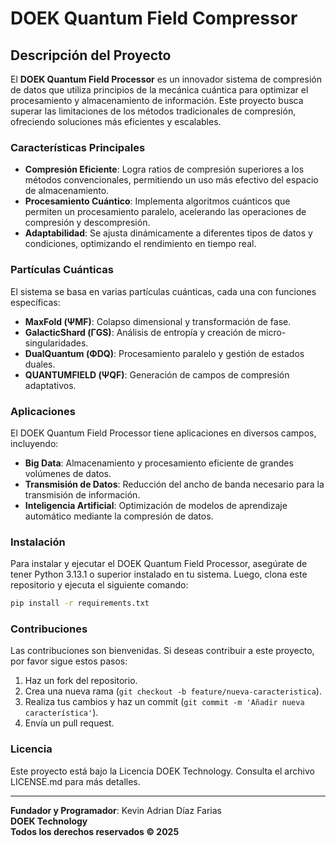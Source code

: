 # DOEK Quantum Field Compressor

## Descripción del Proyecto

El **DOEK Quantum Field Processor** es un innovador sistema de compresión de datos que utiliza principios de la mecánica cuántica para optimizar el procesamiento y almacenamiento de información. Este proyecto busca superar las limitaciones de los métodos tradicionales de compresión, ofreciendo soluciones más eficientes y escalables.

### Características Principales

- **Compresión Eficiente**: Logra ratios de compresión superiores a los métodos convencionales, permitiendo un uso más efectivo del espacio de almacenamiento.
- **Procesamiento Cuántico**: Implementa algoritmos cuánticos que permiten un procesamiento paralelo, acelerando las operaciones de compresión y descompresión.
- **Adaptabilidad**: Se ajusta dinámicamente a diferentes tipos de datos y condiciones, optimizando el rendimiento en tiempo real.

### Partículas Cuánticas

El sistema se basa en varias partículas cuánticas, cada una con funciones específicas:

- **MaxFold (ΨMF)**: Colapso dimensional y transformación de fase.
- **GalacticShard (ΓGS)**: Análisis de entropía y creación de micro-singularidades.
- **DualQuantum (ΦDQ)**: Procesamiento paralelo y gestión de estados duales.
- **QUANTUMFIELD (ΨQF)**: Generación de campos de compresión adaptativos.

### Aplicaciones

El DOEK Quantum Field Processor tiene aplicaciones en diversos campos, incluyendo:

- **Big Data**: Almacenamiento y procesamiento eficiente de grandes volúmenes de datos.
- **Transmisión de Datos**: Reducción del ancho de banda necesario para la transmisión de información.
- **Inteligencia Artificial**: Optimización de modelos de aprendizaje automático mediante la compresión de datos.

### Instalación

Para instalar y ejecutar el DOEK Quantum Field Processor, asegúrate de tener Python 3.13.1 o superior instalado en tu sistema. Luego, clona este repositorio y ejecuta el siguiente comando:

```bash
pip install -r requirements.txt
```

### Contribuciones

Las contribuciones son bienvenidas. Si deseas contribuir a este proyecto, por favor sigue estos pasos:

1. Haz un fork del repositorio.
2. Crea una nueva rama (`git checkout -b feature/nueva-caracteristica`).
3. Realiza tus cambios y haz un commit (`git commit -m 'Añadir nueva característica'`).
4. Envía un pull request.

### Licencia

Este proyecto está bajo la Licencia DOEK Technology. Consulta el archivo LICENSE.md para más detalles.

---

**Fundador y Programador**: Kevin Adrian Díaz Farias  
**DOEK Technology**  
**Todos los derechos reservados © 2025**

